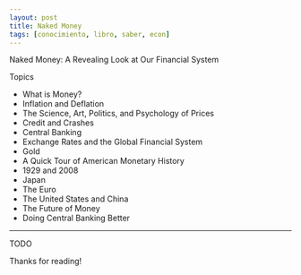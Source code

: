 ```yaml
---
layout: post
title: Naked Money
tags: [conocimiento, libro, saber, econ]
---
```


<!--Resumen-->
Naked Money: A Revealing Look at Our Financial System

Topics 

- What is Money?
- Inflation and Deflation
- The Science, Art, Politics, and Psychology of Prices
- Credit and Crashes
- Central Banking
- Exchange Rates and the Global Financial System
- Gold
- A Quick Tour of American Monetary History
- 1929 and 2008
- Japan
- The Euro
- The United States and China
- The Future of Money
- Doing Central Banking Better

---

<!--more-->
TODO
  
Thanks for reading!